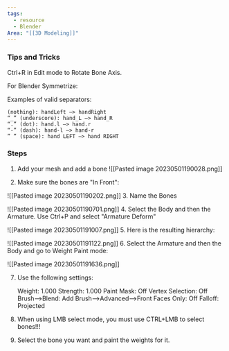 ```yaml
---
tags:
  - resource
  - Blender
Area: "[[3D Modeling]]"
---
```


### Tips and Tricks

Ctrl+R in Edit mode to Rotate Bone Axis.

For Blender Symmetrize:

Examples of valid separators:

	(nothing): handLeft –> handRight
	“_” (underscore): hand_L –> hand_R
	“.” (dot): hand.l –> hand.r
	“-” (dash): hand-l –> hand-r
	” ” (space): hand LEFT –> hand RIGHT

### Steps

1. Add  your mesh and add a bone
![[Pasted image 20230501190028.png]]
   
2.  Make sure the bones are "In Front":
   
   ![[Pasted image 20230501190202.png]]
3. Name the Bones
   
   ![[Pasted image 20230501190701.png]]
4.   Select the Body and then the Armature.  Use Ctrl+P and select "Armature Deform"
   
   ![[Pasted image 20230501191007.png]]
5. Here is the resulting hierarchy:
   
   ![[Pasted image 20230501191122.png]]
6. Select the Armature and then the Body and go to Weight Paint mode:
   
   ![[Pasted image 20230501191636.png]]

7. Use the following settings:
   
   Weight: 1.000
   Strength: 1.000
   Paint Mask: Off
   Vertex Selection: Off
   Brush-->Blend: Add
   Brush-->Advanced-->Front Faces Only: Off
   Falloff: Projected

8. When  using LMB select mode,  you must use CTRL+LMB to select bones!!!

9. Select the bone you want and paint the weights for it.
